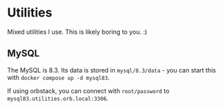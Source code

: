 # Utilities
Mixed utilities I use. This is likely boring to you. :)

## MySQL

The MySQL is 8.3. Its data is stored in `mysql/8.3/data` - you can start this with `docker compose up -d mysql83`.

If using orbstack, you can connect with `root/password` to `mysql83.utilities.orb.local:3306`.


